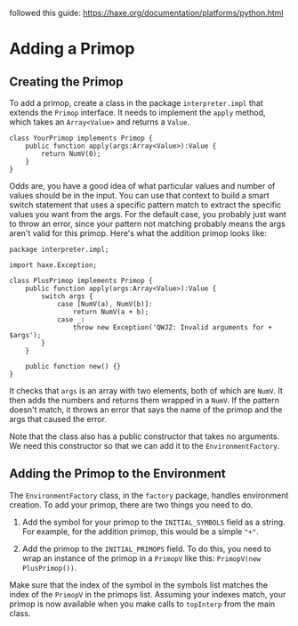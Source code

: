 followed this guide: https://haxe.org/documentation/platforms/python.html

# Adding a Primop

## Creating the Primop

To add a primop, create a class in the package `interpreter.impl` that extends the `Primop` interface. It needs to implement the `apply` method, which takes an `Array<Value>` and returns a `Value`.

```
class YourPrimop implements Primop {
    public function apply(args:Array<Value>):Value {
        return NumV(0);
    }
}
```

Odds are, you have a good idea of what particular values and number of values should be in the input. You can use that context to build a smart switch statement that uses a specific pattern match to extract the specific values you want from the args. For the default case, you probably just want to throw an error, since your pattern not matching probably means the args aren't valid for this primop. Here's what the addition primop looks like:

```
package interpreter.impl;

import haxe.Exception;

class PlusPrimop implements Primop {
    public function apply(args:Array<Value>):Value {
        switch args {
            case [NumV(a), NumV(b)]:
                return NumV(a + b);
            case _:
                throw new Exception('QWJZ: Invalid arguments for + $args');
        }
    }

    public function new() {}
}
```

It checks that `args` is an array with two elements, both of which are `NumV`. It then adds the numbers and returns them wrapped in a `NumV`. If the pattern doesn't match, it throws an error that says the name of the primop and the args that caused the error.

Note that the class also has a public constructor that takes no arguments. We need this constructor so that we can add it to the `EnvironmentFactory`.

## Adding the Primop to the Environment

The `EnvironmentFactory` class, in the `factory` package, handles environment creation. To add your primop, there are two things you need to do.

1. Add the symbol for your primop to the `INITIAL_SYMBOLS` field as a string. For example, for the addition primop, this would be a simple `"+"`.

2. Add the primop to the `INITIAL_PRIMOPS` field. To do this, you need to wrap an instance of the primop in a `PrimopV` like this: `PrimopV(new PlusPrimop())`.

Make sure that the index of the symbol in the symbols list matches the index of the `PrimopV` in the primops list. Assuming your indexes match, your primop is now available when you make calls to `topInterp` from the main class.
